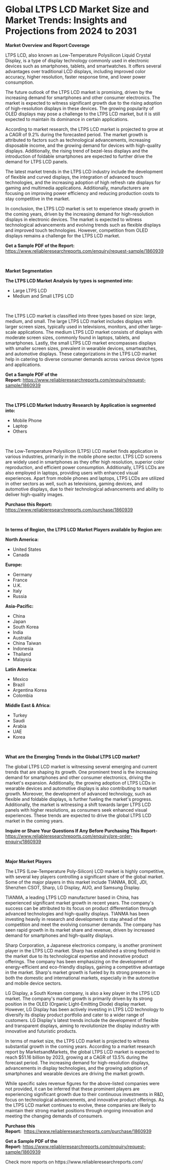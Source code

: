<p><h1>Global LTPS LCD Market Size and Market Trends: Insights and Projections from 2024 to 2031</h1></p><p><strong>Market Overview and Report Coverage</strong></p>
<p><p>LTPS LCD, also known as Low-Temperature Polysilicon Liquid Crystal Display, is a type of display technology commonly used in electronic devices such as smartphones, tablets, and smartwatches. It offers several advantages over traditional LCD displays, including improved color accuracy, higher resolution, faster response time, and lower power consumption.</p><p>The future outlook of the LTPS LCD market is promising, driven by the increasing demand for smartphones and other consumer electronics. The market is expected to witness significant growth due to the rising adoption of high-resolution displays in these devices. The growing popularity of OLED displays may pose a challenge to the LTPS LCD market, but it is still expected to maintain its dominance in certain applications.</p><p>According to market research, the LTPS LCD market is projected to grow at a CAGR of 9.2% during the forecasted period. The market growth is attributed to factors such as technological advancements, increasing disposable income, and the growing demand for devices with high-quality displays. Additionally, the rising trend of bezel-less displays and the introduction of foldable smartphones are expected to further drive the demand for LTPS LCD panels.</p><p>The latest market trends in the LTPS LCD industry include the development of flexible and curved displays, the integration of advanced touch technologies, and the increasing adoption of high refresh rate displays for gaming and multimedia applications. Additionally, manufacturers are focusing on improving power efficiency and reducing production costs to stay competitive in the market.</p><p>In conclusion, the LTPS LCD market is set to experience steady growth in the coming years, driven by the increasing demand for high-resolution displays in electronic devices. The market is expected to witness technological advancements and evolving trends such as flexible displays and improved touch technologies. However, competition from OLED displays remains a challenge for the LTPS LCD market.</p></p>
<p><strong>Get a Sample PDF of the Report:</strong> <a href="https://www.reliableresearchreports.com/enquiry/request-sample/1860939">https://www.reliableresearchreports.com/enquiry/request-sample/1860939</a></p>
<p>&nbsp;</p>
<p><strong>Market Segmentation</strong></p>
<p><strong>The LTPS LCD Market Analysis by types is segmented into:</strong></p>
<p><ul><li>Large LTPS LCD</li><li>Medium and Small LTPS LCD</li></ul></p>
<p>&nbsp;</p>
<p><p>The LTPS LCD market is classified into three types based on size: large, medium, and small. The large LTPS LCD market includes displays with larger screen sizes, typically used in televisions, monitors, and other large-scale applications. The medium LTPS LCD market consists of displays with moderate screen sizes, commonly found in laptops, tablets, and smartphones. Lastly, the small LTPS LCD market encompasses displays with smaller screen sizes, prevalent in wearable devices, smartwatches, and automotive displays. These categorizations in the LTPS LCD market help in catering to diverse consumer demands across various device types and applications.</p></p>
<p><strong>Get a Sample PDF of the Report:</strong>&nbsp;<a href="https://www.reliableresearchreports.com/enquiry/request-sample/1860939">https://www.reliableresearchreports.com/enquiry/request-sample/1860939</a></p>
<p>&nbsp;</p>
<p><strong>The LTPS LCD Market Industry Research by Application is segmented into:</strong></p>
<p><ul><li>Mobile Phone</li><li>Laptop</li><li>Others</li></ul></p>
<p>&nbsp;</p>
<p><p>The Low-Temperature Polysilicon (LTPS) LCD market finds application in various industries, primarily in the mobile phone sector. LTPS LCD screens are widely used in smartphones as they offer high resolution, superior color reproduction, and efficient power consumption. Additionally, LTPS LCDs are also employed in laptops, providing users with enhanced visual experiences. Apart from mobile phones and laptops, LTPS LCDs are utilized in other sectors as well, such as televisions, gaming devices, and automotive displays, due to their technological advancements and ability to deliver high-quality images.</p></p>
<p><strong>Purchase this Report:</strong>&nbsp; <a href="https://www.reliableresearchreports.com/purchase/1860939">https://www.reliableresearchreports.com/purchase/1860939</a></p>
<p>&nbsp;</p>
<p><strong>In terms of Region, the LTPS LCD Market Players available by Region are:</strong></p>
<p>
    <p> <strong> North America: </strong>
        <ul>
            <li>United States</li>
            <li>Canada</li>
        </ul>
        </p> 
    <p> <strong> Europe: </strong>
        <ul>
            <li>Germany</li>
            <li>France</li>
            <li>U.K.</li>
            <li>Italy</li>
            <li>Russia</li>
        </ul>
        </p> 
    <p> <strong> Asia-Pacific: </strong>
        <ul>
            <li>China</li>
            <li>Japan</li>
            <li>South Korea</li>
            <li>India</li>
            <li>Australia</li>
            <li>China Taiwan</li>
            <li>Indonesia</li>
            <li>Thailand</li>
            <li>Malaysia</li>
        </ul>
        </p> 
    <p> <strong> Latin America: </strong>
        <ul>
            <li>Mexico</li>
            <li>Brazil</li>
            <li>Argentina Korea</li>
            <li>Colombia</li>
        </ul>
        </p> 
    <p> <strong> Middle East & Africa: </strong>
        <ul>
            <li>Turkey</li>
            <li>Saudi</li>
            <li>Arabia</li>
            <li>UAE</li>
            <li>Korea</li>
        </ul>
    </p>
    </p>
<p>&nbsp;</p>
<p><strong>What are the Emerging Trends in the Global LTPS LCD market?</strong></p>
<p><p>The global LTPS LCD market is witnessing several emerging and current trends that are shaping its growth. One prominent trend is the increasing demand for smartphones and other consumer electronics, driving the market's expansion. Additionally, the growing adoption of LTPS LCDs in wearable devices and automotive displays is also contributing to market growth. Moreover, the development of advanced technology, such as flexible and foldable displays, is further fueling the market's progress. Additionally, the market is witnessing a shift towards larger LTPS LCD panels with higher resolutions, as consumers seek enhanced visual experiences. These trends are expected to drive the global LTPS LCD market in the coming years.</p></p>
<p><strong>Inquire or Share Your Questions If Any Before Purchasing This Report</strong>- <a href="https://www.reliableresearchreports.com/enquiry/pre-order-enquiry/1860939">https://www.reliableresearchreports.com/enquiry/pre-order-enquiry/1860939</a></p>
<p>&nbsp;</p>
<p><strong>Major Market Players</strong></p>
<p><p>The LTPS (Low-Temperature Poly-Silicon) LCD market is highly competitive, with several key players controlling a significant share of the global market. Some of the major players in this market include TIANMA, BOE, JDI, Shenzhen CSOT, Sharp, LG Display, AUO, and Samsung Display.</p><p>TIANMA, a leading LTPS LCD manufacturer based in China, has experienced significant market growth in recent years. The company's success can be attributed to its focus on product differentiation through advanced technologies and high-quality displays. TIANMA has been investing heavily in research and development to stay ahead of the competition and meet the evolving consumer demands. The company has seen rapid growth in its market share and revenue, driven by increased demand for smartphones and high-quality displays.</p><p>Sharp Corporation, a Japanese electronics company, is another prominent player in the LTPS LCD market. Sharp has established a strong foothold in the market due to its technological expertise and innovative product offerings. The company has been emphasizing on the development of energy-efficient and eco-friendly displays, gaining a competitive advantage in the market. Sharp's market growth is fueled by its strong presence in both the domestic and international markets, especially in the automotive and mobile device sectors.</p><p>LG Display, a South Korean company, is also a key player in the LTPS LCD market. The company's market growth is primarily driven by its strong position in the OLED (Organic Light-Emitting Diode) display market. However, LG Display has been actively investing in LTPS LCD technology to diversify its display product portfolio and cater to a wider range of customers. LG Display's latest trends include the development of flexible and transparent displays, aiming to revolutionize the display industry with innovative and futuristic products.</p><p>In terms of market size, the LTPS LCD market is projected to witness substantial growth in the coming years. According to a market research report by MarketsandMarkets, the global LTPS LCD market is expected to reach $51.16 billion by 2023, growing at a CAGR of 13.5% during the forecast period. The increasing demand for high-resolution displays, advancements in display technologies, and the growing adoption of smartphones and wearable devices are driving the market growth.</p><p>While specific sales revenue figures for the above-listed companies were not provided, it can be inferred that these prominent players are experiencing significant growth due to their continuous investments in R&D, focus on technological advancements, and innovative product offerings. As the LTPS LCD market continues to evolve, these companies are likely to maintain their strong market positions through ongoing innovation and meeting the changing demands of consumers.</p></p>
<p><strong>Purchase this Report:</strong>&nbsp;&nbsp;<a href="https://www.reliableresearchreports.com/purchase/1860939">https://www.reliableresearchreports.com/purchase/1860939</a></p>
<p></p>
<p><strong>Get a Sample PDF of the Report:</strong>&nbsp;<a href="https://www.reliableresearchreports.com/enquiry/request-sample/1860939">https://www.reliableresearchreports.com/enquiry/request-sample/1860939</a></p>
<p>Check more reports on https://www.reliableresearchreports.com/</p>